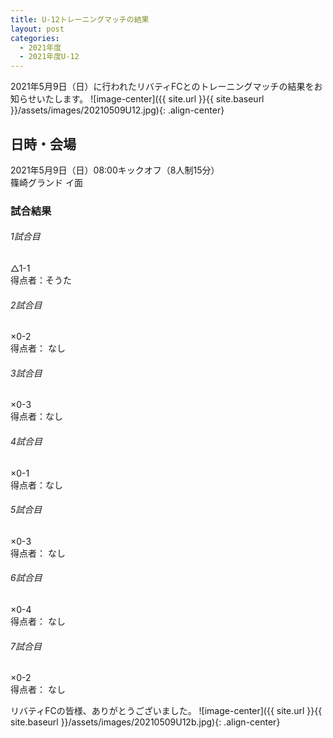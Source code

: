 ```yaml
---
title: U-12トレーニングマッチの結果
layout: post
categories:
  - 2021年度
  - 2021年度U-12
---
```


2021年5月9日（日）に行われたリバティFCとのトレーニングマッチの結果をお知らせいたします。
![image-center]({{ site.url }}{{ site.baseurl }}/assets/images/20210509U12.jpg){: .align-center}

## 日時・会場

2021年5月9日（日）08:00キックオフ（8人制15分）  
篠崎グランド イ面  

### 試合結果

######  1試合目  
△1-1  
得点者：そうた

###### 2試合目  
×0-2  
得点者： なし

######  3試合目  
×0-3  
得点者：なし

######  4試合目  
×0-1    
得点者：なし

###### 5試合目  
×0-3    
得点者： なし

###### 6試合目  
×0-4    
得点者： なし

###### 7試合目  
×0-2    
得点者： なし


リバティFCの皆様、ありがとうございました。
![image-center]({{ site.url }}{{ site.baseurl }}/assets/images/20210509U12b.jpg){: .align-center}
